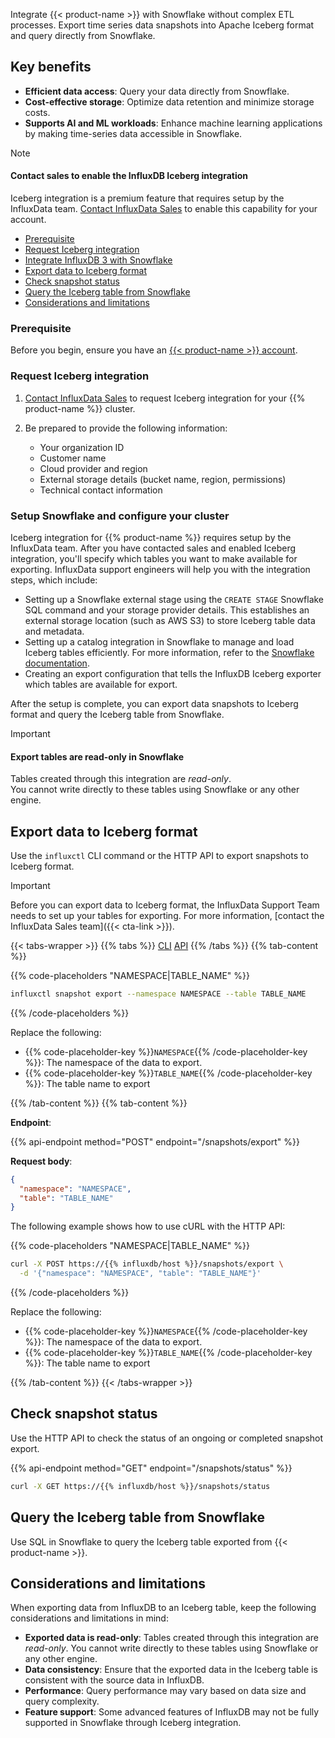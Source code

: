 Integrate {{< product-name >}} with Snowflake without complex ETL processes.
Export time series data snapshots into Apache Iceberg format and query directly from Snowflake.

## Key benefits

- **Efficient data access**: Query your data directly from Snowflake.
- **Cost-effective storage**: Optimize data retention and minimize storage costs.
- **Supports AI and ML workloads**: Enhance machine learning applications by making time-series data accessible in Snowflake.

> [!Note]
> #### Contact sales to enable the InfluxDB Iceberg integration
>  
> Iceberg integration is a premium feature that requires setup by the InfluxData team.
> [Contact InfluxData Sales](https://www.influxdata.com/contact-sales/) to enable this capability for your account.

- [Prerequisite](#prerequisite)
- [Request Iceberg integration](#request-iceberg-integration)
- [Integrate InfluxDB 3 with Snowflake](#integrate-influxdb-3-with-snowflake)
- [Export data to Iceberg format](#export-data-to-iceberg-format)
- [Check snapshot status](#check-snapshot-status)
- [Query the Iceberg table from Snowflake](#query-the-iceberg-table-from-snowflake)
- [Considerations and limitations](#considerations-and-limitations)

### Prerequisite

Before you begin, ensure you have an [{{< product-name >}} account](/influxdb3/cloud-dedicated/get-started/setup/).

### Request Iceberg integration

1. [Contact InfluxData Sales](https://www.influxdata.com/contact-sales/) to request Iceberg integration for your {{% product-name %}} cluster. 

2. Be prepared to provide the following information:
   - Your organization ID
   - Customer name
   - Cloud provider and region
   - External storage details (bucket name, region, permissions)
   - Technical contact information

### Setup Snowflake and configure your cluster 

Iceberg integration for {{% product-name %}} requires setup by the InfluxData team.
After you have contacted sales and enabled Iceberg integration, you'll specify which
tables you want to make available for exporting.
InfluxData support engineers will help you with the integration steps, which include:

- Setting up a Snowflake external stage using the `CREATE STAGE` Snowflake SQL command and your storage provider details.
This establishes an external storage location (such as AWS S3) to store Iceberg table data and metadata.
- Setting up a catalog integration in Snowflake to manage and load Iceberg tables efficiently.
For more information, refer to the [Snowflake documentation](https://docs.snowflake.com/en/user-guide/tables-iceberg-configure-catalog-integration).
- Creating an export configuration that tells the InfluxDB Iceberg exporter which tables are available for export.

After the setup is complete, you can export data snapshots to Iceberg format and query the Iceberg table from Snowflake.

> [!Important]
> #### Export tables are read-only in Snowflake
> 
> Tables created through this integration are _read-only_.  
> You cannot write directly to these tables using Snowflake or any other engine. 
> 

## Export data to Iceberg format

Use the `influxctl` CLI command or the HTTP API to export snapshots to Iceberg format.

> [!Important]
> Before you can export data to Iceberg format, the InfluxData Support Team needs
> to set up your tables for exporting.
> For more information, [contact the InfluxData Sales team]({{< cta-link >}}).

{{< tabs-wrapper >}}
{{% tabs %}}
[CLI](#cli)
[API](#api)
{{% /tabs %}}
{{% tab-content %}}

{{% code-placeholders "NAMESPACE|TABLE_NAME" %}}
```bash
influxctl snapshot export --namespace NAMESPACE --table TABLE_NAME 
```
{{% /code-placeholders %}}

Replace the following:

- {{% code-placeholder-key %}}`NAMESPACE`{{% /code-placeholder-key %}}: The namespace of the data to export. <!-- Namespace might need more explanation --> 
- {{% code-placeholder-key %}}`TABLE_NAME`{{% /code-placeholder-key %}}: The table name to export

{{% /tab-content %}}
{{% tab-content %}}

**Endpoint**:

{{% api-endpoint method="POST" endpoint="/snapshots/export" %}}

**Request body**:
  
```json
{
  "namespace": "NAMESPACE",
  "table": "TABLE_NAME"
}
```

The following example shows how to use cURL with the HTTP API:

{{% code-placeholders "NAMESPACE|TABLE_NAME" %}}
```bash
curl -X POST https://{{% influxdb/host %}}/snapshots/export \
  -d '{"namespace": "NAMESPACE", "table": "TABLE_NAME"}'
```
{{% /code-placeholders %}}

Replace the following:

- {{% code-placeholder-key %}}`NAMESPACE`{{% /code-placeholder-key %}}: The namespace of the data to export. <!--Might need more explanation--> 
- {{% code-placeholder-key %}}`TABLE_NAME`{{% /code-placeholder-key %}}: The table name to export

{{% /tab-content %}}
{{< /tabs-wrapper >}}

## Check snapshot status

Use the HTTP API to check the status of an ongoing or completed snapshot export.

{{% api-endpoint method="GET" endpoint="/snapshots/status" %}}

```bash
curl -X GET https://{{% influxdb/host %}}/snapshots/status
```

## Query the Iceberg table from Snowflake

Use SQL in Snowflake to query the Iceberg table exported from {{< product-name >}}.

## Considerations and limitations

When exporting data from InfluxDB to an Iceberg table, keep the following considerations and limitations in mind:

- **Exported data is read-only**: Tables created through this integration are _read-only_. You cannot write directly to these tables using Snowflake or any other engine.
- **Data consistency**: Ensure that the exported data in the Iceberg table is consistent with the source data in InfluxDB.
- **Performance**: Query performance may vary based on data size and query complexity.
- **Feature support**: Some advanced features of InfluxDB may not be fully supported in Snowflake through Iceberg integration.

